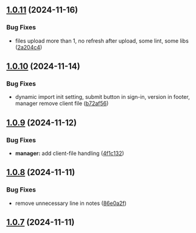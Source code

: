 ## [1.0.11](https://github.com/Jacaplaca/catering/compare/v1.0.10...v1.0.11) (2024-11-16)


### Bug Fixes

* files upload more than 1, no refresh after upload, some lint, some libs ([2a204c4](https://github.com/Jacaplaca/catering/commit/2a204c40d5b01576f971d8fbf39d8f5259b9a205))



## [1.0.10](https://github.com/Jacaplaca/catering/compare/v1.0.9...v1.0.10) (2024-11-14)


### Bug Fixes

* dynamic import init setting, submit button in sign-in, version in footer, manager remove client file ([b72af56](https://github.com/Jacaplaca/catering/commit/b72af566c794369f396c1ba0440ed89aa278c57e))



## [1.0.9](https://github.com/Jacaplaca/catering/compare/v1.0.8...v1.0.9) (2024-11-12)


### Bug Fixes

* **manager:** add client-file handling ([4f1c132](https://github.com/Jacaplaca/catering/commit/4f1c1322c842c601fd0b5e145f1371727d0df6cc))



## [1.0.8](https://github.com/Jacaplaca/catering/compare/v1.0.7...v1.0.8) (2024-11-11)


### Bug Fixes

* remove unnecessary line in notes ([86e0a2f](https://github.com/Jacaplaca/catering/commit/86e0a2fb1ddbbda26227e30f7f6827fcaabab114))



## [1.0.7](https://github.com/Jacaplaca/catering/compare/v1.0.6...v1.0.7) (2024-11-11)



